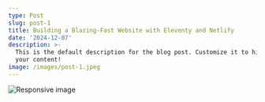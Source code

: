 ```yaml
---
type: Post
slug: post-1
title: Building a Blazing-Fast Website with Eleventy and Netlify
date: '2024-12-07'
description: >-
  This is the default description for the blog post. Customize it to highlight
  your content!
image: /images/post-1.jpeg
---
```

<picture>
	<source type="image/avif" 
			srcset="https://res.cloudinary.com/paulapplegate-com/image/upload/w_2100,f_avif/v1751387966/dsmivtdwnrur6ria0mml.avif 2100w,
		https://res.cloudinary.com/paulapplegate-com/image/upload/w_1680,f_avif/v1751387966/dsmivtdwnrur6ria0mml.avif 1680w,
		https://res.cloudinary.com/paulapplegate-com/image/upload/w_1344,f_avif/v1751387966/dsmivtdwnrur6ria0mml.avif 1344w,
		https://res.cloudinary.com/paulapplegate-com/image/upload/w_1075,f_avif/v1751387966/dsmivtdwnrur6ria0mml.avif 1075w,
		https://res.cloudinary.com/paulapplegate-com/image/upload/w_860,f_avif/v1751387966/dsmivtdwnrur6ria0mml.avif 860w"
			sizes="(max-width: 2100px) 2100px, (max-width: 1680px) 1680px, (max-width: 1344px) 1344px, (max-width: 1075px) 1075px, 860px">
	<source srcset="https://res.cloudinary.com/paulapplegate-com/image/upload/w_2100,f_jpg/v1751387966/dsmivtdwnrur6ria0mml.jpg 2100w,
		https://res.cloudinary.com/paulapplegate-com/image/upload/w_1680,f_jpg/v1751387966/dsmivtdwnrur6ria0mml.jpg 1680w,
		https://res.cloudinary.com/paulapplegate-com/image/upload/w_1344,f_jpg/v1751387966/dsmivtdwnrur6ria0mml.jpg 1344w,
		https://res.cloudinary.com/paulapplegate-com/image/upload/w_1075,f_jpg/v1751387966/dsmivtdwnrur6ria0mml.jpg 1075w,
		https://res.cloudinary.com/paulapplegate-com/image/upload/w_860,f_jpg/v1751387966/dsmivtdwnrur6ria0mml.jpg 860w"
			sizes="(max-width: 2100px) 2100px, (max-width: 1680px) 1680px, (max-width: 1344px) 1344px, (max-width: 1075px) 1075px, 860px">
	<img src="https://res.cloudinary.com/paulapplegate-com/image/upload/w_2100,f_jpg/v1751387966/dsmivtdwnrur6ria0mml.jpg" 
		 alt="Responsive image"
		 loading="lazy">
</picture>

<img data-src="https://res.cloudinary.com/paulapplegate-com/image/upload/c_limit,w_auto/f_auto,q_auto/v1750561219/yjmppw5bx5jrrurzkphi.jpeg"
class="cld-responsive">
<script type="text/javascript">
  var cl = cloudinary.Cloudinary.new({
    cloud_name: "paulapplegate-com"
  });
  cl.responsive();
</script>
